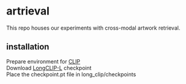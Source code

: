 # artrieval
This repo houses our experiments with cross-modal artwork retrieval.

## installation
Prepare environment for [CLIP](https://github.com/openai/CLIP)  
Download [LongCLIP-L](https://huggingface.co/BeichenZhang/LongCLIP-L) checkpoint  
Place the checkpoint.pt file in long_clip/checkpoints
